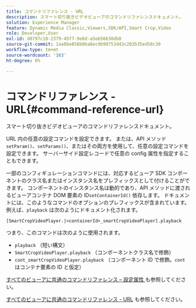 ```yaml
---
title: コマンドリファレンス - URL
description: スマート切り抜きビデオビューアのコマンドリファレンスドキュメント。
solution: Experience Manager
feature: Dynamic Media Classic,Viewers,SDK/API,Smart Crop,Video
role: Developer,User
exl-id: d0797c10-2379-45f7-9e8d-a5eb56638db8
source-git-commit: 1aa8be858b0ba8ec9b99753d43c202b35ed58c30
workflow-type: tm+mt
source-wordcount: '163'
ht-degree: 0%

---
```


# コマンドリファレンス - URL{#command-reference-url}

スマート切り抜きビデオビューアのコマンドリファレンスドキュメント。

URL 内の任意の設定コマンドを設定できます。 または、API メソッド `setParam()`、`setParams()`、またはその両方を使用して、任意の設定コマンドを設定できます。 サーバーサイド設定レコードで任意の config 属性を指定することもできます。

一部のコンフィギュレーションコマンドには、対応するビューア SDK コンポーネントのクラス名またはインスタンス名をプレフィックスとして付けることができます。 コンポーネントのインスタンス名は動的であり、API メソッドに渡されるビューアコンテナ DOM 要素の ID`setContainerId()` 依存します。 ドキュメントには、このようなコマンドのオプションのプレフィックスが含まれています。 例えば、`playback` は次のようにドキュメント化されます。

```
[SmartCropVideoPlayer.|<containerId>_smartCropVideoPlayer].playback
```

つまり、このコマンドは次のように使用されます。

* `playback` （短い構文）
* `SmartCropVideoPlayer.playback` （コンポーネントクラス名で修飾）
* `cont_smartCropVideoPlayer.playback` （コンポーネント ID で修飾。`cont` はコンテナ要素の ID と仮定）

[&#x200B; すべてのビューアに共通のコマンドリファレンス – 設定属性 &#x200B;](../../../r-html5-viewer-20-cmdref-configattrib/r-html5-viewer-20-cmdref-configattrib.md#concept-850e0f2c49b949deb7cfbfd330d329bd) も参照してください。

[&#x200B; すべてのビューアに共通のコマンドリファレンス - URL](../../../c-html5-viewer-20-cmdref-url/c-html5-viewer-20-cmdref-url.md#concept-9b337f349b7b406b8c33c7ee96b3e226) も参照してください。
